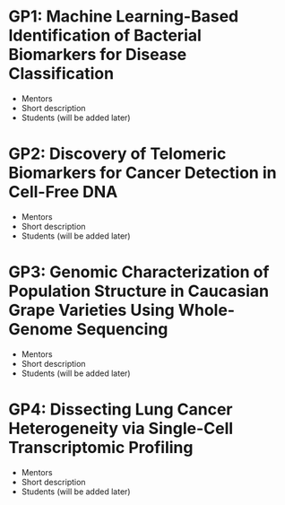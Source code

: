 # GP1: Machine Learning-Based Identification of Bacterial Biomarkers for Disease Classification
 - Mentors
 - Short description
 - Students (will be added later)
 
# GP2: Discovery of Telomeric Biomarkers for Cancer Detection in Cell-Free DNA
 - Mentors
 - Short description
 - Students (will be added later)
 
# GP3: Genomic Characterization of Population Structure in Caucasian Grape Varieties Using Whole-Genome Sequencing
 - Mentors
 - Short description
 - Students (will be added later)
 
# GP4: Dissecting Lung Cancer Heterogeneity via Single-Cell Transcriptomic Profiling

 - Mentors
 - Short description
 - Students (will be added later)

